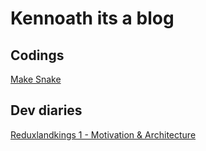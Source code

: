 # Kennoath its a blog

## Codings
[Make Snake](makesnake.md)

## Dev diaries
[Reduxlandkings 1 - Motivation & Architecture](reduxlandkings1.md)